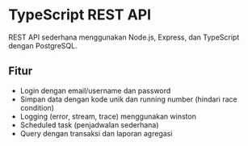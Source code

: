 # TypeScript REST API

REST API sederhana menggunakan Node.js, Express, dan TypeScript dengan PostgreSQL.

## Fitur

- Login dengan email/username dan password
- Simpan data dengan kode unik dan running number (hindari race condition)
- Logging (error, stream, trace) menggunakan winston
- Scheduled task (penjadwalan sederhana)
- Query dengan transaksi dan laporan agregasi
